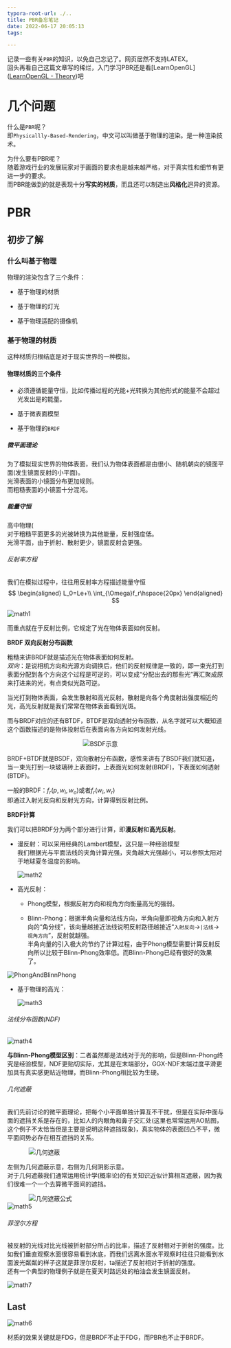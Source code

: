 ```yaml
---
typora-root-url: ./..
title: PBR备忘笔记
date: 2022-06-17 20:05:13
tags: 

---
```

  
记录一些有关`PBR`的知识，以免自己忘记了。网页居然不支持LATEX。  
回头再看自己这篇文章写的稀烂，入门学习PBR还是看[LearnOpenGL]([LearnOpenGL - Theory](https://learnopengl.com/PBR/Theory))吧  
  
<!--more-->  
  
# 几个问题
  
什么是`PBR`呢？  
即`Physicallly-Based-Rendering`，中文可以叫做基于物理的渲染。是一种渲染技术。  
  
为什么要有PBR呢？  
随着游戏行业的发展玩家对于画面的要求也是越来越严格，对于真实性和细节有更进一步的要求。  
而PBR能做到的就是表现十分**写实的材质**，而且还可以制造出**风格化**迥异的资源。  
  
# PBR
  
## 初步了解
  
### 什么叫基于物理
  
物理的渲染包含了三个条件：  
  
* 基于物理的材质  
  
* 基于物理的灯光  
  
* 基于物理适配的摄像机  
  
### 基于物理的材质
  
这种材质归根结底是对于现实世界的一种模拟。  
  
#### 物理材质的三个条件
  
* 必须遵循能量守恒，比如传播过程的光能+光转换为其他形式的能量不会超过光发出是的能量。  
  
* 基于微表面模型  
  
* 基于物理的`BRDF`  
  
##### 微平面理论
  
为了模拟现实世界的物体表面，我们认为物体表面都是由很小、随机朝向的镜面平面(发生镜面反射的小平面)。  
光滑表面的小镜面分布更加规则。  
而粗糙表面的小镜面十分混沌。  
  
##### 能量守恒
  
高中物理(  
对于粗糙平面更多的光被转换为其他能量，反射强度低。  
光滑平面，由于折射、散射更少，镜面反射会更强。  
  
###### 反射率方程
  
我们在模拟过程中，往往用反射率方程描述能量守恒  
$$
\begin{aligned}
	L_0=Le+\\
	\int_{\Omega}f_r\hspace{20px}
\end{aligned}
$$
  
<div style="margin:left;width:100%"><img src="/imgs/PBR/math1.png" alt="math1"></div>  
  
而重点就在于反射比例，它规定了光在物体表面如何反射。  
  
**BRDF 双向反射分布函数**  
  
粗糙来讲BRDF就是描述光在物体表面如何反射。  
*双向*：是说相机方向和光源方向调换后，他们的反射规律是一致的，即一束光打到表面分配到各个方向这个过程是可逆的，可以变成“分配出去的那些光”再汇聚成原来打进来的光，有点类似光路可逆。  
  
当光打到物体表面，会发生散射和高光反射。散射是向各个角度射出强度相近的光，高光反射就是我们常常在物体表面看到光斑。  
  
而与BRDF对应的还有BTDF，BTDF是双向透射分布函数，从名字就可以大概知道这个函数描述的是物体投射后在表面向各方向如何发射光线。  
  
<div style="margin:auto;width:30%"><img src="/imgs/PBR/BSDF.png" alt="BSDF示意"></div>  
  
BRDF+BTDF就是BSDF，双向散射分布函数，感性来讲有了BSDF我们就知道，当一束光打到一块玻璃砖上表面时，上表面光如何发射(BRDF)，下表面如何透射(BTDF)。  
  
一般的BRDF：$f_{r}(p,w_{i},w_{o})$或者$f_{r}(w_{i},w_{r})$  
即通过入射光反向和反射光方向，计算得到反射比例。  
  
**BRDF计算**  
  
我们可以把BRDF分为两个部分进行计算，即**漫反射**和**高光反射**。  
  
* 漫反射：可以采用经典的Lambert模型，这只是一种经验模型  
  我们根据光与平面法线的夹角计算光强，夹角越大光强越小，可以参照太阳对于地球夏冬温度的影响。  
  
  <div style="margin:left;width:100%"><img src="/imgs/PBR/math2.png" alt="math2"></div>  
  
* 高光反射：  
  
  * Phong模型，根据反射方向和视角方向衡量高光的强弱。  
  
  * Blinn-Phong：根据半角向量和法线方向，半角向量即视角方向和入射方向的“角分线”，该向量越接近法线说明反射路径越接近“`入射反向`->`|法线`->`视角方向`”，反射就越强。  
    半角向量的引入极大的节约了计算过程，由于Phong模型需要计算反射反向所以比较于Blinn-Phong效率低。而Blinn-Phong已经有很好的效果了。  
  
<div style="margin:auto;width:100%"><img src="/imgs/PBR/phong.png" alt="PhongAndBlinnPhong"></div>  
  
* 基于物理的高光：  
  
  <div style="margin:left;width:100%"><img src="/imgs/PBR/math3.png" alt="math3"></div>  
  
###### 法线分布函数(NDF)  
  
<div style="margin:left;width:100%"><img src="/imgs/PBR/math4.png" alt="math4"></div>  
  
**与Blinn-Phong模型区别**：二者虽然都是法线对于光的影响，但是Blinn-Phong终究是经验模型，NDF更贴切实际，尤其是在末端部分，GGX-NDF末端过度平滑更加具有真实感更贴近物理，而Blinn-Phong相比较为生硬。  
  
###### 几何遮蔽
  
我们先前讨论的微平面理论，把每个小平面单独计算互不干扰，但是在实际中面与面的遮挡关系是存在的，比如人的内眼角和鼻子交汇处(这里也常常运用AO贴图，这个例子不太恰当但是主要是说明这种遮挡现象)，真实物体的表面凹凸不平，微平面间势必存在相互遮挡的关系。  
  
<div style="margin:auto;width:80%"><img src="/imgs/PBR/jihe.png" alt="几何遮蔽"></div>  
  
左侧为几何遮蔽示意，右侧为几何阴影示意。  
对于几何遮蔽我们通常运用统计学(概率论)的有关知识近似计算相互遮蔽，因为我们很难一个一个去算微平面间的遮挡。  
  
<div style="margin:auto;width:80%"><img src="/imgs/PBR/几何遮蔽.png" alt="几何遮蔽公式"></div>
  
<div style="margin:left;width:100%"><img src="/imgs/PBR/math5.png" alt="math5"></div>
  
###### 菲涅尔方程
  
被反射的光线对比光线被折射部分所占的比率，描述了反射相对于折射的强度。比如我们垂直观察水面很容易看到水底，而我们远离水面水平观察时往往只能看到水面波光粼粼的样子这就是菲涅尔反射，ta描述了反射相对于折射的强度。  
还有一个典型的物理例子就是在夏天时路远处的柏油会发生镜面反射。  
  
<div style="margin:left;width:100%"><img src="/imgs/PBR/math7.png" alt="math7"></div>
  
## Last
  
<div style="margin:left;width:100%"><img src="/imgs/PBR/math6.png" alt="math6"></div>
  
材质的效果关键就是FDG，但是BRDF不止于FDG，而PBR也不止于BRDF。  